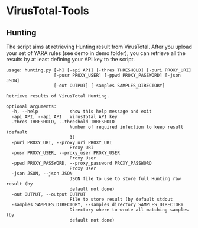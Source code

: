# VirusTotal-Tools

## Hunting

The script aims at retrieving Hunting result from VirusTotal.  After you upload your set of YARA rules (see demo in demo folder), you can retrieve all the results by at least defining your API key to the script.

```
usage: hunting.py [-h] [-api API] [-thres THRESHOLD] [-puri PROXY_URI]
                  [-pusr PROXY_USER] [-ppwd PROXY_PASSWORD] [-json JSON]
                  [-out OUTPUT] [-samples SAMPLES_DIRECTORY]

Retrieve results of VirusTotal Hunting.

optional arguments:
  -h, --help            show this help message and exit
  -api API, --api API   VirusTotal API key
  -thres THRESHOLD, --threshold THRESHOLD
                        Number of required infection to keep result (default
                        3)
  -puri PROXY_URI, --proxy_uri PROXY_URI
                        Proxy URI
  -pusr PROXY_USER, --proxy_user PROXY_USER
                        Proxy User
  -ppwd PROXY_PASSWORD, --proxy_password PROXY_PASSWORD
                        Proxy User
  -json JSON, --json JSON
                        JSON file to use to store full Hunting raw result (by
                        default not done)
  -out OUTPUT, --output OUTPUT
                        File to store result (by default stdout
  -samples SAMPLES_DIRECTORY, --samples_directory SAMPLES_DIRECTORY
                        Directory where to wrote all matching samples (by
                        default not done)
````